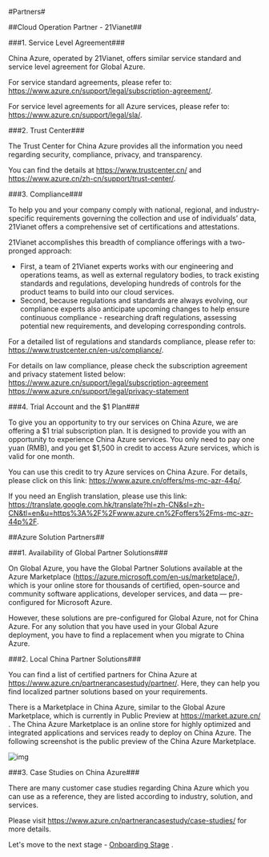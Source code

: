 #Partners#

##Cloud Operation Partner - 21Vianet##

###1. Service Level Agreement###

China Azure, operated by 21Vianet, offers similar service standard and service level agreement for Global Azure.
 
For service standard agreements, please refer to: https://www.azure.cn/support/legal/subscription-agreement/.
 
For service level agreements for all Azure services, please refer to:
https://www.azure.cn/support/legal/sla/.

###2. Trust Center###

The Trust Center for China Azure provides all the information you need regarding security, compliance, privacy, and transparency.
 
You can find the details at https://www.trustcenter.cn/ and https://www.azure.cn/zh-cn/support/trust-center/.

###3. Compliance###

To help you and your company comply with national, regional, and industry-specific requirements governing the collection and use of individuals’ data, 21Vianet offers a comprehensive set of certifications and attestations.
 
21Vianet accomplishes this breadth of compliance offerings with a two-pronged approach:

- First, a team of 21Vianet experts works with our engineering and operations teams, as well as external regulatory bodies, to track existing standards and regulations, developing hundreds of controls for the product teams to build into our cloud services.
- Second, because regulations and standards are always evolving, our compliance experts also anticipate upcoming changes to help ensure continuous compliance - researching draft regulations, assessing potential new requirements, and developing corresponding controls.
 
For a detailed list of regulations and standards compliance, please refer to: https://www.trustcenter.cn/en-us/compliance/.
 
For details on law compliance, please check the subscription agreement and privacy statement listed below:
https://www.azure.cn/support/legal/subscription-agreement
https://www.azure.cn/support/legal/privacy-statement

###4. Trial Account and the $1 Plan###

To give you an opportunity to try our services on China Azure, we are offering a $1 trial subscription plan. It is designed to provide you with an opportunity to experience China Azure services. You only need to pay one yuan (RMB), and you get $1,500 in credit to access Azure services, which is valid for one month.
 
You can use this credit to try Azure services on China Azure. For details, please click on this link: https://www.azure.cn/offers/ms-mc-azr-44p/.
 
If you need an English translation, please use this link:
https://translate.google.com.hk/translate?hl=zh-CN&sl=zh-CN&tl=en&u=https%3A%2F%2Fwww.azure.cn%2Foffers%2Fms-mc-azr-44p%2F.

##Azure Solution Partners##

###1. Availability of Global Partner Solutions###

On Global Azure, you have the Global Partner Solutions available at the Azure Marketplace (https://azure.microsoft.com/en-us/marketplace/), which is your online store for thousands of certified, open-source and community software applications, developer services, and data — pre-configured for Microsoft Azure. 
 
However, these solutions are pre-configured for Global Azure, not for China Azure. For any solution that you have used in your Global Azure deployment, you have to find a replacement when you migrate to China Azure.

###2. Local China Partner Solutions###

You can find a list of certified partners for China Azure at https://www.azure.cn/partnerancasestudy/partner/. Here, they can help you find localized partner solutions based on your requirements.
 
There is a Marketplace in China Azure, similar to the Global Azure Marketplace, which is currently in Public Preview at https://market.azure.cn/ . The China Azure Marketplace is an online store for highly optimized and integrated applications and services ready to deploy on China Azure. The following screenshot is the public preview of the China Azure Marketplace.

![img](https://mncplaybook.azurewebsites.net/Content/Images/planning_guidance_partners.png)

###3. Case Studies on China Azure###

There are many customer case studies regarding China Azure which you can use as a reference, they are listed according to industry, solution, and services.
 
Please visit https://www.azure.cn/partnerancasestudy/case-studies/ for more details.

Let's move to the next stage -  [Onboarding Stage](https://github.com/Azure/AzureGlobalConnectionCenter/blob/master/PlayBook/Onboarding/Guidance/Guidance.md) .

